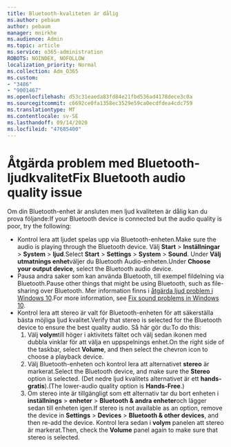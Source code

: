 ```yaml
---
title: Bluetooth-kvaliteten är dålig
ms.author: pebaum
author: pebaum
manager: mnirkhe
ms.audience: Admin
ms.topic: article
ms.service: o365-administration
ROBOTS: NOINDEX, NOFOLLOW
localization_priority: Normal
ms.collection: Adm_O365
ms.custom:
- "3486"
- "9001467"
ms.openlocfilehash: d53c31eaeda83fd84e21fbd536ad4178dece3c0a
ms.sourcegitcommit: c6692ce0fa1358ec3529e59ca0ecdfdea4cdc759
ms.translationtype: MT
ms.contentlocale: sv-SE
ms.lasthandoff: 09/14/2020
ms.locfileid: "47685400"
---
```

# <a name="fix-bluetooth-audio-quality-issue"></a><span data-ttu-id="6eb8a-102">Åtgärda problem med Bluetooth-ljudkvalitet</span><span class="sxs-lookup"><span data-stu-id="6eb8a-102">Fix Bluetooth audio quality issue</span></span>

<span data-ttu-id="6eb8a-103">Om din Bluetooth-enhet är ansluten men ljud kvaliteten är dålig kan du prova följande:</span><span class="sxs-lookup"><span data-stu-id="6eb8a-103">If your Bluetooth device is connected but the audio quality is poor, try the following:</span></span>

- <span data-ttu-id="6eb8a-104">Kontrol lera att ljudet spelas upp via Bluetooth-enheten.</span><span class="sxs-lookup"><span data-stu-id="6eb8a-104">Make sure the audio is playing through the Bluetooth device.</span></span> <span data-ttu-id="6eb8a-105">Välj **Start**  >  **Inställningar**  >  **System**  >  **ljud**.</span><span class="sxs-lookup"><span data-stu-id="6eb8a-105">Select **Start** > **Settings** > **System** > **Sound**.</span></span> <span data-ttu-id="6eb8a-106">Under **Välj utmatnings enhet**väljer du Bluetooth Audio-enheten.</span><span class="sxs-lookup"><span data-stu-id="6eb8a-106">Under **Choose your output device**, select the Bluetooth audio device.</span></span>
- <span data-ttu-id="6eb8a-107">Pausa andra saker som kan använda Bluetooth, till exempel fildelning via Bluetooth.</span><span class="sxs-lookup"><span data-stu-id="6eb8a-107">Pause other things that might be using Bluetooth, such as file-sharing over Bluetooth.</span></span> <span data-ttu-id="6eb8a-108">Mer information finns i [åtgärda ljud problem i Windows 10](https://support.microsoft.com/help/4520288/windows-10-fix-sound-problems).</span><span class="sxs-lookup"><span data-stu-id="6eb8a-108">For more information, see [Fix sound problems in Windows 10](https://support.microsoft.com/help/4520288/windows-10-fix-sound-problems).</span></span>
- <span data-ttu-id="6eb8a-109">Kontrol lera att stereo är valt för Bluetooth-enheten för att säkerställa bästa möjliga ljud kvalitet.</span><span class="sxs-lookup"><span data-stu-id="6eb8a-109">Verify that stereo is selected for the Bluetooth device to ensure the best quality audio.</span></span> <span data-ttu-id="6eb8a-110">Så här gör du:</span><span class="sxs-lookup"><span data-stu-id="6eb8a-110">To do this:</span></span> 
    1. <span data-ttu-id="6eb8a-111">Välj **volym**till höger i aktivitets fältet och välj sedan ikonen med dubbla vinklar för att välja en uppspelnings enhet.</span><span class="sxs-lookup"><span data-stu-id="6eb8a-111">On the right side of the taskbar, select **Volume**, and then select the chevron icon to choose a playback device.</span></span>
    2. <span data-ttu-id="6eb8a-112">Välj Bluetooth-enheten och kontrol lera att alternativet **stereo** är markerat.</span><span class="sxs-lookup"><span data-stu-id="6eb8a-112">Select the Bluetooth device, and make sure the **Stereo** option is selected.</span></span> <span data-ttu-id="6eb8a-113">(Det nedre ljud kvalitets alternativet är ett **hands-gratis**).</span><span class="sxs-lookup"><span data-stu-id="6eb8a-113">(The lower-audio quality option is **Hands-Free**.)</span></span>
    3. <span data-ttu-id="6eb8a-114">Om stereo inte är tillgängligt som ett alternativ tar du bort enheten i **inställnings**  >  **enheter**  >  **Bluetooth & andra enheter**och lägger sedan till enheten igen.</span><span class="sxs-lookup"><span data-stu-id="6eb8a-114">If stereo is not available as an option, remove the device in **Settings** > **Devices** > **Bluetooth & other devices**, and then re-add the device.</span></span> <span data-ttu-id="6eb8a-115">Kontrol lera sedan i **volym** panelen att stereo är markerat.</span><span class="sxs-lookup"><span data-stu-id="6eb8a-115">Then, check the **Volume** panel again to make sure that stereo is selected.</span></span>


